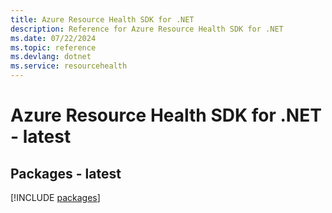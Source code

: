 ```yaml
---
title: Azure Resource Health SDK for .NET
description: Reference for Azure Resource Health SDK for .NET
ms.date: 07/22/2024
ms.topic: reference
ms.devlang: dotnet
ms.service: resourcehealth
---
```

# Azure Resource Health SDK for .NET - latest
## Packages - latest
[!INCLUDE [packages](resource-health-index.md)]